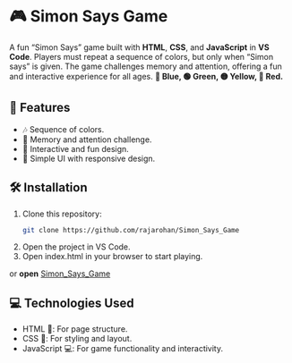 # 🎮 Simon Says Game

A fun “Simon Says” game built with **HTML**, **CSS**, and **JavaScript** in **VS Code**. Players must repeat a sequence of colors, but only when “Simon says” is given. The game challenges memory and attention, offering a fun and interactive experience for all ages. **🔵 Blue, 🟢 Green, 🟡 Yellow, 🔴 Red.**

## 🚀 Features
- 🎶 Sequence of colors.
- 🧠 Memory and attention challenge.
- 🌈 Interactive and fun design.
- 📱 Simple UI with responsive design.

## 🛠️ Installation

1. Clone this repository:
   ```bash
   git clone https://github.com/rajarohan/Simon_Says_Game
2.	Open the project in VS Code.
3.	Open index.html in your browser to start playing.

or 
**open**
   [Simon_Says_Game](https://rajarohan.github.io/Simon_Says_Game/)

## 💻 Technologies Used
  - HTML 📝: For page structure.
  - CSS 🎨: For styling and layout.
  - JavaScript 💻: For game functionality and interactivity.
